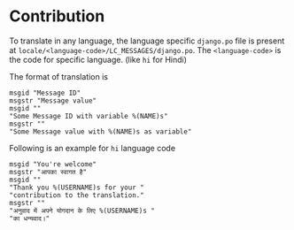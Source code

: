 # Contribution

To translate in any language, the language specific `django.po` file is present at `locale/<language-code>/LC_MESSAGES/django.po`.
The `<language-code>` is the code for specific language. (like `hi` for Hindi)

The format of translation is

```po
msgid "Message ID"
msgstr "Message value"
msgid ""
"Some Message ID with variable %(NAME)s"
msgstr ""
"Some Message value with %(NAME)s as variable"
```

Following is an example for `hi` language code

```po
msgid "You're welcome"
msgstr "आपका स्वागत है"
msgid ""
"Thank you %(USERNAME)s for your "
"contribution to the translation."
msgstr ""
"अनुवाद में अपने योगदान के लिए %(USERNAME)s "
"का धन्यवाद।"
```
